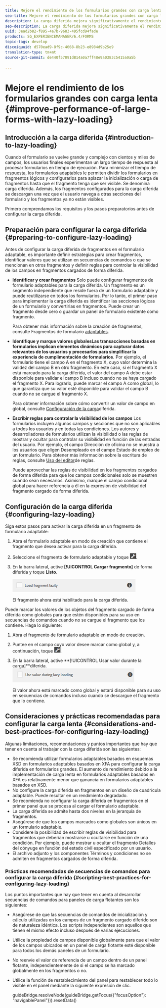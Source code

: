 ```yaml
---
title: Mejore el rendimiento de los formularios grandes con carga lenta
seo-title: Mejore el rendimiento de los formularios grandes con carga lenta
description: La carga diferida mejora significativamente el rendimiento de los formularios adaptables grandes y complejos al aplazar la inicialización y la carga de los fragmentos de formulario hasta que estén visibles.
seo-description: La carga diferida mejora significativamente el rendimiento de los formularios adaptables grandes y complejos al aplazar la inicialización y la carga de los fragmentos de formulario hasta que estén visibles.
uuid: 3ead2b82-f895-4a7b-9683-495fcd94fade
products: SG_EXPERIENCEMANAGER/6.4/FORMS
topic-tags: develop
discoiquuid: d570ead9-8f9c-4668-8b23-e8984d9b25e9
translation-type: tm+mt
source-git-commit: de440f57091d814a0a7ff48e9a0383c5415a0a5b

---
```



# Mejore el rendimiento de los formularios grandes con carga lenta {#improve-performance-of-large-forms-with-lazy-loading}

## Introducción a la carga diferida {#introduction-to-lazy-loading}

Cuando el formulario se vuelve grande y complejo con cientos y miles de campos, los usuarios finales experimentan un largo tiempo de respuesta al procesar formularios en tiempo de ejecución. Para minimizar el tiempo de respuesta, los formularios adaptables le permiten dividir los formularios en fragmentos lógicos y configurarlos para aplazar la inicialización o carga de fragmentos hasta que el fragmento tenga que ser visible. Se denomina carga diferida. Además, los fragmentos configurados para la carga diferida se descargan una vez que el usuario navega a otras secciones del formulario y los fragmentos ya no están visibles.

Primero comprendamos los requisitos y los pasos preparatorios antes de configurar la carga diferida.

## Preparación para configurar la carga diferida {#preparing-to-configure-lazy-loading}

Antes de configurar la carga diferida de fragmentos en el formulario adaptable, es importante definir estrategias para crear fragmentos, identificar valores que se utilizan en secuencias de comandos o que se mencionan en otros fragmentos y definir reglas para controlar la visibilidad de los campos en fragmentos cargados de forma diferida.

* **Identificar y crear fragmentos** Solo puede configurar fragmentos de formulario adaptables para la carga diferida. Un fragmento es un segmento independiente que reside fuera de un formulario adaptable y puede reutilizarse en todos los formularios. Por lo tanto, el primer paso para implementar la carga diferida es identificar las secciones lógicas de un formulario y convertirlas en fragmentos. Puede crear un fragmento desde cero o guardar un panel de formulario existente como fragmento.

   Para obtener más información sobre la creación de fragmentos, consulte Fragmentos de formulario [adaptables](/help/forms/using/adaptive-form-fragments.md).

* **Identifique y marque valores globalesLas transacciones basadas en formularios implican elementos dinámicos para capturar datos relevantes de los usuarios y procesarlos para simplificar la experiencia de cumplimentación de formularios.** Por ejemplo, el formulario tiene el campo A en el fragmento X, cuyo valor determina la validez del campo B en otro fragmento. En este caso, si el fragmento X está marcado para la carga diferida, el valor del campo A debe estar disponible para validar el campo B incluso cuando no se haya cargado el fragmento X. Para lograrlo, puede marcar el campo A como global, lo que garantiza que su valor esté disponible para validar el campo B cuando no se cargue el fragmento X.

   Para obtener información sobre cómo convertir un valor de campo en global, consulte [Configuración de la carga](/help/forms/using/lazy-loading-adaptive-forms.md#p-configuring-lazy-loading-p)diferida.

* **Escribir reglas para controlar la visibilidad de los campos** Los formularios incluyen algunos campos y secciones que no son aplicables a todos los usuarios y en todas las condiciones. Los autores y desarrolladores de formularios utilizan la visibilidad o las reglas de mostrar y ocultar para controlar su visibilidad en función de las entradas del usuario. Por ejemplo, el campo Dirección de oficina no se muestra a los usuarios que eligen Desempleado en el campo Estado de empleo de un formulario. Para obtener más información sobre la escritura de reglas, consulte [Uso del editor](/help/forms/using/rule-editor.md)de reglas.

   Puede aprovechar las reglas de visibilidad en los fragmentos cargados de forma diferida para que los campos condicionales solo se muestren cuando sean necesarios. Asimismo, marque el campo condicional global para hacer referencia a él en la expresión de visibilidad del fragmento cargado de forma diferida.

## Configuración de la carga diferida {#configuring-lazy-loading}

Siga estos pasos para activar la carga diferida en un fragmento de formulario adaptable:

1. Abra el formulario adaptable en modo de creación que contiene el fragmento que desea activar para la carga diferida.
1. Seleccione el fragmento de formulario adaptable y toque ![cmppr](assets/cmppr.png).
1. En la barra lateral, active **[!UICONTROL Cargar fragmento]** de forma diferida y toque **Listo**.

   ![Habilitar la carga diferida para el fragmento de formulario adaptable](assets/lazy-loading-fragment.png)

   El fragmento ahora está habilitado para la carga diferida.

Puede marcar los valores de los objetos del fragmento cargado de forma diferida como globales para que estén disponibles para su uso en secuencias de comandos cuando no se cargue el fragmento que los contiene. Haga lo siguiente:

1. Abra el fragmento de formulario adaptable en modo de creación.
1. Puntee en el campo cuyo valor desee marcar como global y, a continuación, toque ![](assets/cmppr.png).
1. En la barra lateral, active **[!UICONTROL Usar valor durante la carga]**diferida.
   ![Campo de carga diferido en la barra lateral](assets/enable-lazy-loading.png)

   El valor ahora está marcado como global y estará disponible para su uso en secuencias de comandos incluso cuando se descargue el fragmento que lo contiene.

## Consideraciones y prácticas recomendadas para configurar la carga lenta {#considerations-and-best-practices-for-configuring-lazy-loading}

Algunas limitaciones, recomendaciones y puntos importantes que hay que tener en cuenta al trabajar con la carga diferida son las siguientes:

* Se recomienda utilizar formularios adaptables basados en esquemas XSD en formularios adaptables basados en XFA para configurar la carga diferida en formularios grandes. El aumento de rendimiento debido a la implementación de carga lenta en formularios adaptables basados en XFA es relativamente menor que ganancia en formularios adaptables basados en XSD.
* No configure la carga diferida en fragmentos en un diseño de cuadrícula adaptable. Puede resultar en un rendimiento degradado.
* Se recomienda no configurar la carga diferida en fragmentos en el primer panel que se procesa al cargar el formulario adaptable.
* La carga diferida se admite hasta dos niveles en la jerarquía de fragmentos.
* Asegúrese de que los campos marcados como globales son únicos en un formulario adaptable.
* Considere la posibilidad de escribir reglas de visibilidad para fragmentos que deberían mostrarse u ocultarse en función de una condición. Por ejemplo, puede mostrar u ocultar el fragmento Detalles del cónyuge en función del estado civil especificado por un usuario.
* El archivo adjunto y los componentes Términos y condiciones no se admiten en fragmentos cargados de forma diferida.

### Prácticas recomendadas de secuencias de comandos para configurar la carga diferida {#scripting-best-practices-for-configuring-lazy-loading}

Los puntos importantes que hay que tener en cuenta al desarrollar secuencias de comandos para paneles de carga flotantes son los siguientes:

* Asegúrese de que las secuencias de comandos de inicialización y cálculo utilizadas en los campos de un fragmento cargado diferido son de naturaleza idéntica. Los scripts independientes son aquellos que tienen el mismo efecto incluso después de varias ejecuciones.
* Utilice la propiedad de campos disponible globalmente para que el valor de los campos ubicados en un panel de carga flotante esté disponible para todos los demás paneles de un formulario.
* No reenvíe el valor de referencia de un campo dentro de un panel flotante, independientemente de si el campo se ha marcado globalmente en los fragmentos o no.
* Utilice la función de restablecimiento del panel para restablecer todo lo visible en el panel mediante la siguiente expresión de clic.

   guideBridge.resolveNode(guideBridge.getFocus({&quot;focusOption&quot;): &quot;navigablePanel&quot;})).resetData()

